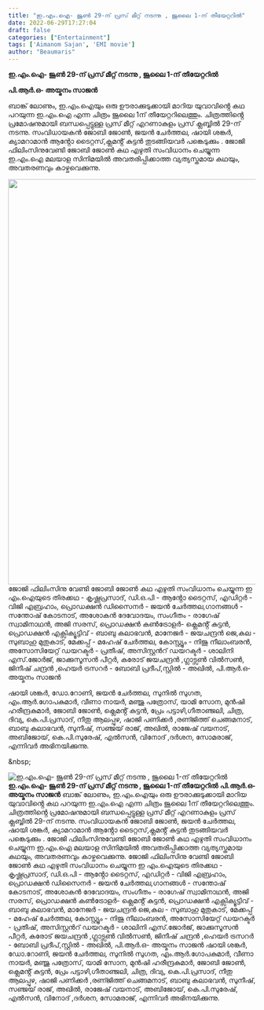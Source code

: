 ```yaml
---
title: "ഇ.എം.ഐ- ജൂൺ 29-ന് പ്രസ് മീറ്റ് നടന്നു , ജൂലൈ 1-ന് തീയേറ്ററിൽ"
date: 2022-06-29T17:27:04
draft: false
categories: ["Entertainment"]
tags: ['Aimanom Sajan', 'EMI movie']
author: "Beaumaris"
---
```


<strong>ഇ.എം.ഐ- ജൂൺ 29-ന് പ്രസ് മീറ്റ് നടന്നു , ജൂലൈ 1-ന് തീയേറ്ററിൽ</strong>

<strong>പി.ആർ.ഒ- അയ്മനം സാജൻ</strong>

ബാങ്ക് ലോണും, ഇ.എം.ഐയും ഒരു ഊരാക്കുടുക്കായി മാറിയ യുവാവിൻ്റെ കഥ പറയുന്ന ഇ.എം.ഐ എന്ന ചിത്രം ജൂലൈ 1ന് തീയേറ്ററിലെത്തും. ചിത്രത്തിൻ്റെ പ്രമോഷനുമായി ബന്ധപ്പെട്ടുള്ള പ്രസ് മീറ്റ് എറണാകുളം പ്രസ് ക്ലബ്ബിൽ 29-ന് നടന്നു. സംവിധായകൻ ജോബി ജോൺ, ജയൻ ചേർത്തല, ഷായി ശങ്കർ, ക്യാമറാമാൻ ആൻ്റോ ടൈറ്റസ്,ക്ലമൻ്റ് കുട്ടൻ തുടങ്ങിയവർ പങ്കെടുക്കും .
ജോജി ഫിലിംസിനുവേണ്ടി ജോബി ജോൺ കഥ എഴുതി സംവിധാനം ചെയ്യുന്ന ഇ.എം.ഐ മലയാള സിനിമയിൽ അവതരിപ്പിക്കാത്ത വ്യത്യസ്തമായ കഥയും, അവതരണവും കാഴ്ചവെക്കുന്നു.

<img class="wp-image-341198 aligncenter" src="https://cdn.boolokam.com/articles/2022/06/luluuu.jpg" alt="" width="550" height="825" />ജോജി ഫിലിംസിനു വേണ്ടി ജോബി ജോൺ കഥ എഴുതി സംവിധാനം ചെയ്യുന്ന ഇ എം.ഐയുടെ തിരക്കഥ - കൃഷ്ണപ്രസാദ്, ഡി.ഒ.പി - ആൻ്റോ ടൈറ്റസ്, എഡിറ്റർ - വിജി എബ്രഹാം, പ്രൊഡക്ഷൻ ഡിസൈനർ - ജയൻ ചേർത്തല,ഗാനങ്ങൾ - സന്തോഷ് കോടനാട്, അശോകൻ ദേവോദയം, സംഗീതം - രാഗേഷ് സ്വാമിനാഥൻ, അജി സരസ്, പ്രൊഡക്ഷൻ കൺട്രോളർ- ക്ലെമൻ്റ് കുട്ടൻ, പ്രൊഡക്ഷൻ എക്സിക്യൂട്ടിവ് - ബാബു കലാഭവൻ, മാനേജർ - ജയചന്ദ്രൻ ജെ,കല - സുബാഹു മുതുകാട്, മേക്കപ്പ് - മഹേഷ് ചേർത്തല, കോസ്റ്റ്യൂം - നിജു നീലാംബരൻ, അസോസിയേറ്റ് ഡയറക്ടർ - പ്രതീഷ്, അസിസ്റ്റൻറ് ഡയറക്ടർ - ശാലിനി എസ്.ജോർജ്, ജാക്കുസൂസൻ പീറ്റർ, കരോട് ജയചന്ദ്രൻ ,ഗ്ലാട്സൺ വിൽസൺ, ജിനീഷ് ചന്ദ്രൻ ,ഹെയർ ട്രസറർ - ബോബി പ്രദീപ്,സ്റ്റിൽ - അഖിൽ, പി.ആർ.ഒ- അയ്മനം സാജൻ

ഷായി ശങ്കർ, ഡോ.റോണി, ജയൻ ചേർത്തല, സുനിൽ സുഗത, എം.ആർ.ഗോപകുമാർ, വീണാ നായർ, മഞ്ജു പത്രോസ്, യാമി സോന, മുൻഷി ഹരീന്ദ്രകുമാർ, ജോബി ജോൺ, ക്ലെമൻ്റ് കുട്ടൻ, പ്രേം പട്ടാഴി,ഗീതാഞ്ജലി, ചിത്ര, ദിവ്യ, കെ.പി.പ്രസാദ്, നീതു ആലപ്പുഴ, ഷാജി പണിക്കർ ,രണ്ജിത്ത് ചെങ്ങമനാട്, ബാബു കലാഭവൻ, സുനീഷ്, സഞ്ജയ് രാജ്, അഖിൽ, രാജേഷ് വയനാട്, അബിജോയ്, കെ.പി.സുരേഷ്, എൽസൻ, വിനോദ് ,ദർശന, സോമരാജ്, എന്നിവർ അഭിനയിക്കുന്നു.

&amp;nbsp;


![ഇ.എം.ഐ- ജൂൺ 29-ന് പ്രസ് മീറ്റ് നടന്നു , ജൂലൈ 1-ന് തീയേറ്ററിൽ](https://cdn.boolokam.com/articles/2022/06/luluuu.jpg)**ഇ.എം.ഐ- ജൂൺ 29-ന് പ്രസ് മീറ്റ് നടന്നു , ജൂലൈ 1-ന് തീയേറ്ററിൽ** **പി.ആർ.ഒ- അയ്മനം സാജൻ** ബാങ്ക് ലോണും, ഇ.എം.ഐയും ഒരു ഊരാക്കുടുക്കായി മാറിയ യുവാവിൻ്റെ കഥ പറയുന്ന ഇ.എം.ഐ എന്ന ചിത്രം ജൂലൈ 1ന് തീയേറ്ററിലെത്തും. ചിത്രത്തിൻ്റെ പ്രമോഷനുമായി ബന്ധപ്പെട്ടുള്ള പ്രസ് മീറ്റ് എറണാകുളം പ്രസ് ക്ലബ്ബിൽ 29-ന് നടന്നു. സംവിധായകൻ ജോബി ജോൺ, ജയൻ ചേർത്തല, ഷായി ശങ്കർ, ക്യാമറാമാൻ ആൻ്റോ ടൈറ്റസ്,ക്ലമൻ്റ് കുട്ടൻ തുടങ്ങിയവർ പങ്കെടുക്കും . ജോജി ഫിലിംസിനുവേണ്ടി ജോബി ജോൺ കഥ എഴുതി സംവിധാനം ചെയ്യുന്ന ഇ.എം.ഐ മലയാള സിനിമയിൽ അവതരിപ്പിക്കാത്ത വ്യത്യസ്തമായ കഥയും, അവതരണവും കാഴ്ചവെക്കുന്നു. ജോജി ഫിലിംസിനു വേണ്ടി ജോബി ജോൺ കഥ എഴുതി സംവിധാനം ചെയ്യുന്ന ഇ എം.ഐയുടെ തിരക്കഥ - കൃഷ്ണപ്രസാദ്, ഡി.ഒ.പി - ആൻ്റോ ടൈറ്റസ്, എഡിറ്റർ - വിജി എബ്രഹാം, പ്രൊഡക്ഷൻ ഡിസൈനർ - ജയൻ ചേർത്തല,ഗാനങ്ങൾ - സന്തോഷ് കോടനാട്, അശോകൻ ദേവോദയം, സംഗീതം - രാഗേഷ് സ്വാമിനാഥൻ, അജി സരസ്, പ്രൊഡക്ഷൻ കൺട്രോളർ- ക്ലെമൻ്റ് കുട്ടൻ, പ്രൊഡക്ഷൻ എക്സിക്യൂട്ടിവ് - ബാബു കലാഭവൻ, മാനേജർ - ജയചന്ദ്രൻ ജെ,കല - സുബാഹു മുതുകാട്, മേക്കപ്പ് - മഹേഷ് ചേർത്തല, കോസ്റ്റ്യൂം - നിജു നീലാംബരൻ, അസോസിയേറ്റ് ഡയറക്ടർ - പ്രതീഷ്, അസിസ്റ്റൻറ് ഡയറക്ടർ - ശാലിനി എസ്.ജോർജ്, ജാക്കുസൂസൻ പീറ്റർ, കരോട് ജയചന്ദ്രൻ ,ഗ്ലാട്സൺ വിൽസൺ, ജിനീഷ് ചന്ദ്രൻ ,ഹെയർ ട്രസറർ - ബോബി പ്രദീപ്,സ്റ്റിൽ - അഖിൽ, പി.ആർ.ഒ- അയ്മനം സാജൻ ഷായി ശങ്കർ, ഡോ.റോണി, ജയൻ ചേർത്തല, സുനിൽ സുഗത, എം.ആർ.ഗോപകുമാർ, വീണാ നായർ, മഞ്ജു പത്രോസ്, യാമി സോന, മുൻഷി ഹരീന്ദ്രകുമാർ, ജോബി ജോൺ, ക്ലെമൻ്റ് കുട്ടൻ, പ്രേം പട്ടാഴി,ഗീതാഞ്ജലി, ചിത്ര, ദിവ്യ, കെ.പി.പ്രസാദ്, നീതു ആലപ്പുഴ, ഷാജി പണിക്കർ ,രണ്ജിത്ത് ചെങ്ങമനാട്, ബാബു കലാഭവൻ, സുനീഷ്, സഞ്ജയ് രാജ്, അഖിൽ, രാജേഷ് വയനാട്, അബിജോയ്, കെ.പി.സുരേഷ്, എൽസൻ, വിനോദ് ,ദർശന, സോമരാജ്, എന്നിവർ അഭിനയിക്കുന്നു. &nbsp;
